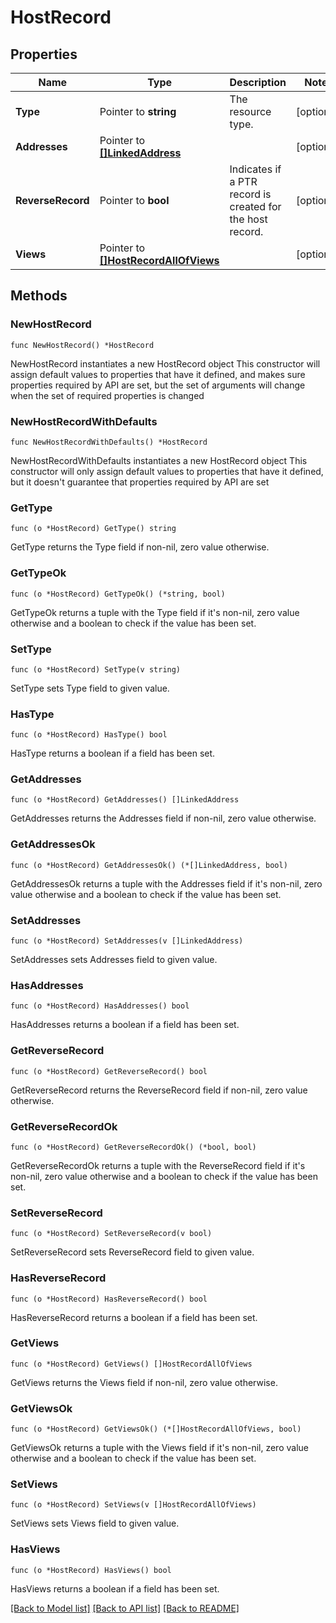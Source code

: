 # HostRecord

## Properties

Name | Type | Description | Notes
------------ | ------------- | ------------- | -------------
**Type** | Pointer to **string** | The resource type. | [optional] 
**Addresses** | Pointer to [**[]LinkedAddress**](LinkedAddress.md) |  | [optional] 
**ReverseRecord** | Pointer to **bool** | Indicates if a PTR record is created for the host record. | [optional] 
**Views** | Pointer to [**[]HostRecordAllOfViews**](HostRecordAllOfViews.md) |  | [optional] 

## Methods

### NewHostRecord

`func NewHostRecord() *HostRecord`

NewHostRecord instantiates a new HostRecord object
This constructor will assign default values to properties that have it defined,
and makes sure properties required by API are set, but the set of arguments
will change when the set of required properties is changed

### NewHostRecordWithDefaults

`func NewHostRecordWithDefaults() *HostRecord`

NewHostRecordWithDefaults instantiates a new HostRecord object
This constructor will only assign default values to properties that have it defined,
but it doesn't guarantee that properties required by API are set

### GetType

`func (o *HostRecord) GetType() string`

GetType returns the Type field if non-nil, zero value otherwise.

### GetTypeOk

`func (o *HostRecord) GetTypeOk() (*string, bool)`

GetTypeOk returns a tuple with the Type field if it's non-nil, zero value otherwise
and a boolean to check if the value has been set.

### SetType

`func (o *HostRecord) SetType(v string)`

SetType sets Type field to given value.

### HasType

`func (o *HostRecord) HasType() bool`

HasType returns a boolean if a field has been set.

### GetAddresses

`func (o *HostRecord) GetAddresses() []LinkedAddress`

GetAddresses returns the Addresses field if non-nil, zero value otherwise.

### GetAddressesOk

`func (o *HostRecord) GetAddressesOk() (*[]LinkedAddress, bool)`

GetAddressesOk returns a tuple with the Addresses field if it's non-nil, zero value otherwise
and a boolean to check if the value has been set.

### SetAddresses

`func (o *HostRecord) SetAddresses(v []LinkedAddress)`

SetAddresses sets Addresses field to given value.

### HasAddresses

`func (o *HostRecord) HasAddresses() bool`

HasAddresses returns a boolean if a field has been set.

### GetReverseRecord

`func (o *HostRecord) GetReverseRecord() bool`

GetReverseRecord returns the ReverseRecord field if non-nil, zero value otherwise.

### GetReverseRecordOk

`func (o *HostRecord) GetReverseRecordOk() (*bool, bool)`

GetReverseRecordOk returns a tuple with the ReverseRecord field if it's non-nil, zero value otherwise
and a boolean to check if the value has been set.

### SetReverseRecord

`func (o *HostRecord) SetReverseRecord(v bool)`

SetReverseRecord sets ReverseRecord field to given value.

### HasReverseRecord

`func (o *HostRecord) HasReverseRecord() bool`

HasReverseRecord returns a boolean if a field has been set.

### GetViews

`func (o *HostRecord) GetViews() []HostRecordAllOfViews`

GetViews returns the Views field if non-nil, zero value otherwise.

### GetViewsOk

`func (o *HostRecord) GetViewsOk() (*[]HostRecordAllOfViews, bool)`

GetViewsOk returns a tuple with the Views field if it's non-nil, zero value otherwise
and a boolean to check if the value has been set.

### SetViews

`func (o *HostRecord) SetViews(v []HostRecordAllOfViews)`

SetViews sets Views field to given value.

### HasViews

`func (o *HostRecord) HasViews() bool`

HasViews returns a boolean if a field has been set.


[[Back to Model list]](../README.md#documentation-for-models) [[Back to API list]](../README.md#documentation-for-api-endpoints) [[Back to README]](../README.md)


